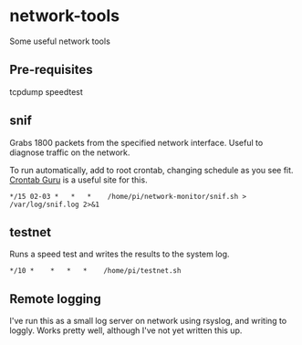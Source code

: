# network-tools
Some useful network tools

## Pre-requisites

tcpdump
speedtest

## snif

Grabs 1800 packets from the specified network interface. Useful to diagnose traffic on the network.

To run automatically, add to root crontab, changing schedule as you see fit. [Crontab Guru](https://crontab.guru/) is a useful site for this.

```
*/15 02-03 *   *   *    /home/pi/network-monitor/snif.sh > /var/log/snif.log 2>&1
```

## testnet

Runs a speed test and writes the results to the system log.

```
*/10 *    *   *   *    /home/pi/testnet.sh
```

## Remote logging

I've run this as a small log server on network using rsyslog, and writing to loggly. Works pretty well, although I've not yet written this up.

